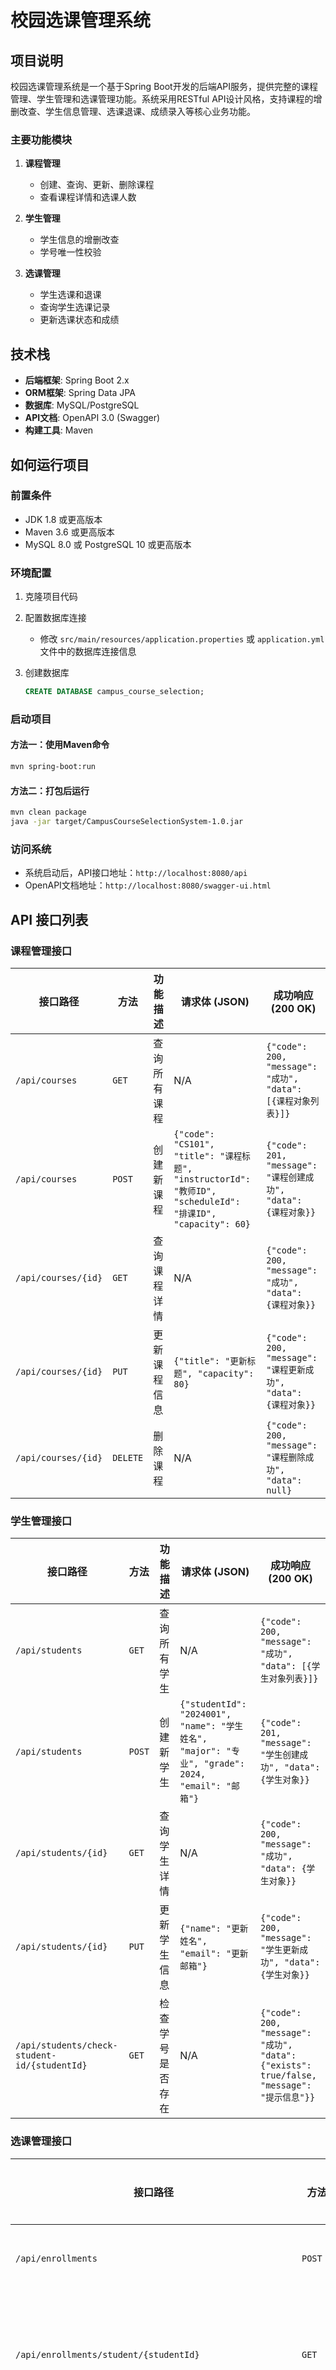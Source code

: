 # 校园选课管理系统

## 项目说明

校园选课管理系统是一个基于Spring Boot开发的后端API服务，提供完整的课程管理、学生管理和选课管理功能。系统采用RESTful API设计风格，支持课程的增删改查、学生信息管理、选课退课、成绩录入等核心业务功能。

### 主要功能模块

1. **课程管理**
   - 创建、查询、更新、删除课程
   - 查看课程详情和选课人数

2. **学生管理**
   - 学生信息的增删改查
   - 学号唯一性校验

3. **选课管理**
   - 学生选课和退课
   - 查询学生选课记录
   - 更新选课状态和成绩

## 技术栈

- **后端框架**: Spring Boot 2.x
- **ORM框架**: Spring Data JPA
- **数据库**: MySQL/PostgreSQL
- **API文档**: OpenAPI 3.0 (Swagger)
- **构建工具**: Maven

## 如何运行项目

### 前置条件

- JDK 1.8 或更高版本
- Maven 3.6 或更高版本
- MySQL 8.0 或 PostgreSQL 10 或更高版本

### 环境配置

1. 克隆项目代码

2. 配置数据库连接
   - 修改 `src/main/resources/application.properties` 或 `application.yml` 文件中的数据库连接信息

3. 创建数据库
   ```sql
   CREATE DATABASE campus_course_selection;
   ```

### 启动项目

#### 方法一：使用Maven命令

```bash
mvn spring-boot:run
```

#### 方法二：打包后运行

```bash
mvn clean package
java -jar target/CampusCourseSelectionSystem-1.0.jar
```

### 访问系统

- 系统启动后，API接口地址：`http://localhost:8080/api`
- OpenAPI文档地址：`http://localhost:8080/swagger-ui.html`

## API 接口列表

### 课程管理接口

| 接口路径 | 方法 | 功能描述 | 请求体 (JSON) | 成功响应 (200 OK) |
|---------|------|---------|--------------|-------------------|
| `/api/courses` | `GET` | 查询所有课程 | N/A | `{"code": 200, "message": "成功", "data": [{课程对象列表}]}` |
| `/api/courses` | `POST` | 创建新课程 | `{"code": "CS101", "title": "课程标题", "instructorId": "教师ID", "scheduleId": "排课ID", "capacity": 60}` | `{"code": 201, "message": "课程创建成功", "data": {课程对象}}` |
| `/api/courses/{id}` | `GET` | 查询课程详情 | N/A | `{"code": 200, "message": "成功", "data": {课程对象}}` |
| `/api/courses/{id}` | `PUT` | 更新课程信息 | `{"title": "更新标题", "capacity": 80}` | `{"code": 200, "message": "课程更新成功", "data": {课程对象}}` |
| `/api/courses/{id}` | `DELETE` | 删除课程 | N/A | `{"code": 200, "message": "课程删除成功", "data": null}` |

### 学生管理接口

| 接口路径 | 方法 | 功能描述 | 请求体 (JSON) | 成功响应 (200 OK) |
|---------|------|---------|--------------|-------------------|
| `/api/students` | `GET` | 查询所有学生 | N/A | `{"code": 200, "message": "成功", "data": [{学生对象列表}]}` |
| `/api/students` | `POST` | 创建新学生 | `{"studentId": "2024001", "name": "学生姓名", "major": "专业", "grade": 2024, "email": "邮箱"}` | `{"code": 201, "message": "学生创建成功", "data": {学生对象}}` |
| `/api/students/{id}` | `GET` | 查询学生详情 | N/A | `{"code": 200, "message": "成功", "data": {学生对象}}` |
| `/api/students/{id}` | `PUT` | 更新学生信息 | `{"name": "更新姓名", "email": "更新邮箱"}` | `{"code": 200, "message": "学生更新成功", "data": {学生对象}}` |
| `/api/students/check-student-id/{studentId}` | `GET` | 检查学号是否存在 | N/A | `{"code": 200, "message": "成功", "data": {"exists": true/false, "message": "提示信息"}}` |

### 选课管理接口

| 接口路径 | 方法 | 功能描述 | 请求体 (JSON) | 成功响应 (200 OK) |
|---------|------|---------|--------------|-------------------|
| `/api/enrollments` | `POST` | 学生选课 | `{"courseId": "课程ID", "studentId": "学生ID"}` | `{"code": 201, "message": "选课成功", "data": {选课记录}}` |
| `/api/enrollments/student/{studentId}` | `GET` | 查询学生选课记录 | N/A | `{"code": 200, "message": "成功", "data": [{选课记录列表}]}` |
| `/api/enrollments/course/{courseId}` | `GET` | 查询课程选课列表 | N/A | `{"code": 200, "message": "成功", "data": [{选课记录列表}]}` |
| `/api/enrollments/{id}/status` | `PUT` | 更新选课状态 | `{"status": "COMPLETED"}` | `{"code": 200, "message": "状态更新成功", "data": {选课记录}}` |
| `/api/enrollments/{id}/grade` | `PUT` | 更新成绩 | `{"grade": 85.5}` | `{"code": 200, "message": "成绩更新成功", "data": {选课记录}}` |
| `/api/enrollments/{id}` | `DELETE` | 退课 | N/A | `{"code": 200, "message": "退课成功", "data": null}` |
| `/api/enrollments/course/{courseId}/student/{studentId}` | `DELETE` | 根据课程和学生退课 | N/A | `{"code": 200, "message": "退课成功", "data": null}` |

## 测试说明

### 测试文档

项目提供了两种格式的测试文档：

1. **Markdown格式测试文档** - `API测试文档.md`
   - 详细记录了所有测试用例、预期结果和实际结果
   - 包含测试结果统计和分析

2. **HTTP格式测试文件** - `API测试.http`
   - 支持在IntelliJ IDEA或VSCode REST Client插件中直接运行
   - 便于快速验证API功能

### 运行测试

#### 使用HTTP文件进行测试

1. 在IntelliJ IDEA中安装HTTP Client插件
2. 打开 `API测试.http` 文件
3. 点击每个请求左侧的运行按钮执行测试

#### 编写自定义测试

可以基于现有的测试文档，根据具体业务需求编写新的测试用例：

```http
POST http://localhost:8080/api/[endpoint]
Content-Type: application/json

{"your": "request", "body": "here"}
```

## 注意事项

1. 所有API响应均采用统一格式：`{"code": 状态码, "message": "消息", "data": 数据}`
2. 自动生成字段（如id、创建时间）在创建请求中不需要提供
3. 更新操作支持部分字段更新
4. 系统对关键数据进行唯一性校验和业务规则验证

## License

MIT